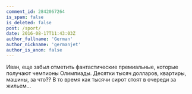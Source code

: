 ```yaml
---
comment_id: 2842067264
is_spam: false
is_deleted: false
post: /sport/
date: 2016-08-17T11:43:03Z
author_fullname: 'German'
author_nickname: 'germanjet'
author_is_anon: false
---
```


<p>Иван, еще забыл отметить фантастические премиальные, которые получают чемпионы Олимпиады. Десятки тысяч долларов, квартиры, машины, за что?? В то время как тысячи сирот стоят в очереди за жильем...</p>
